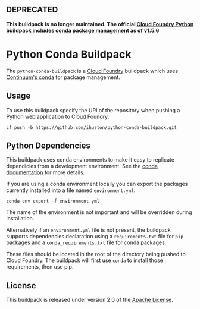 ## DEPRECATED
**This buildpack is no longer maintained. The official [Cloud Foundry Python buildpack](https://docs.cloudfoundry.org/buildpacks/python/index.html) includes [conda package management](https://docs.cloudfoundry.org/buildpacks/python/index.html#miniconda) as of v1.5.6** 

# Python Conda Buildpack

The `python-conda-buildpack` is a [Cloud Foundry][] buildpack which uses [Continuum's conda][] for package management.


## Usage
To use this buildpack specify the URI of the repository when pushing a Python web application to Cloud Foundry.

    cf push -b https://github.com/ihuston/python-conda-buildpack.git


## Python Dependencies
This buildpack uses conda environments to make it easy to replicate dependicies from a development environment.
See the [conda documentation](http://conda.pydata.org/docs/env-commands.html) for more details.

If you are using a conda environment locally you can export the packages currently installed into a file
named `environment.yml`:

    conda env export -f environment.yml

The name of the environment is not important and will be overridden during installation.

Alternatively if an `environment.yml` file is not present, the buildpack supports dependencies declaration using a `requirements.txt` file  for `pip` packages and a `conda_requirements.txt` file for conda packages.

These files should be located in the root of the directory being pushed to Cloud Foundry. The buildpack will first use `conda` to install those requirements, then use pip.

## License
This buildpack is released under version 2.0 of the [Apache License](http://www.apache.org/licenses/LICENSE-2.0).

[Cloud Foundry]: http://www.cloudfoundry.com
[Continuum's conda]: http://conda.pydata.org/
